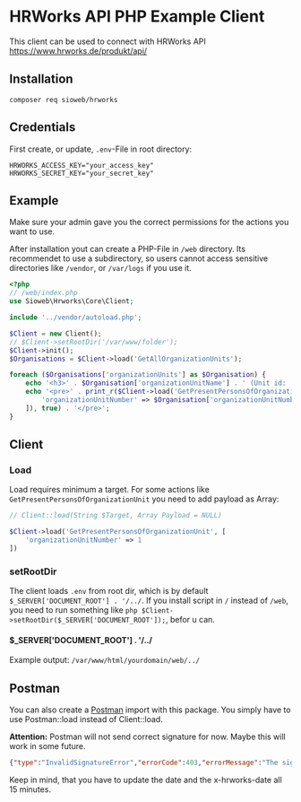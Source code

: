 # HRWorks API PHP Example Client

This client can be used to connect with HRWorks API https://www.hrworks.de/produkt/api/

## Installation

`composer req sioweb/hrworks`

## Credentials

First create, or update, `.env`-File in root directory:

```
HRWORKS_ACCESS_KEY="your_access_key"
HRWORKS_SECRET_KEY="your_secret_key"
```

## Example

Make sure your admin gave you the correct permissions for the actions you want to use.

After installation yout can create a PHP-File in `/web` directory. Its recommendet to use a subdirectory, so users cannot access sensitive directories like `/vendor`, or `/var/logs` if you use it.

```php
<?php
// /web/index.php
use Sioweb\Hrworks\Core\Client;

include '../vendor/autoload.php';

$Client = new Client();
// $Client->setRootDir('/var/www/folder');
$Client->init();
$Organisations = $Client->load('GetAllOrganizationUnits');

foreach ($Organisations['organizationUnits'] as $Organisation) {
    echo '<h3>' . $Organisation['organizationUnitName'] . ' (Unit id: ' . $Organisation['organizationUnitNumber'] . ')</h3>';
    echo '<pre>' . print_r($Client->load('GetPresentPersonsOfOrganizationUnit', [
        'organizationUnitNumber' => $Organisation['organizationUnitNumber']
    ]), true) . '</pre>';
}
```

## Client

### Load

Load requires minimum a target. For some actions like `GetPresentPersonsOfOrganizationUnit` you need to add payload as Array: 

```php
// Client::load(String $Target, Array Payload = NULL)

$Client->load('GetPresentPersonsOfOrganizationUnit', [
    'organizationUnitNumber' => 1
])
```

### setRootDir

The client loads `.env` from root dir, which is by default `$_SERVER['DOCUMENT_ROOT'] . '/../`. If you install script in `/` instead of `/web`, you need to run something like `php $Client->setRootDir($_SERVER['DOCUMENT_ROOT']);`, befor u can.

#### $_SERVER['DOCUMENT_ROOT'] . '/../

Example output: `/var/www/html/yourdomain/web/../`

## Postman

You can also create a [Postman](https://www.postman.com) import with this package. You simply have to use Postman::load instead of Client::load. 

**Attention:** Postman will not send correct signature for now. Maybe this will work in some future.

```json
{"type":"InvalidSignatureError","errorCode":403,"errorMessage":"The signature included in your request does not match the signature we calculated."}
```

Keep in mind, that you have to update the date and the x-hrworks-date all 15 minutes.